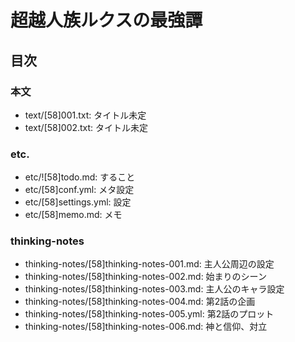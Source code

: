 # 超越人族ルクスの最強譚
## 目次
### 本文
- text/[58]001.txt:     タイトル未定
- text/[58]002.txt:     タイトル未定

### etc.
- etc/![58]todo.md:     すること
- etc/[58]conf.yml:     メタ設定
- etc/[58]settings.yml: 設定
- etc/[58]memo.md:      メモ

### thinking-notes
- thinking-notes/[58]thinking-notes-001.md:  主人公周辺の設定
- thinking-notes/[58]thinking-notes-002.md:  始まりのシーン
- thinking-notes/[58]thinking-notes-003.md:  主人公のキャラ設定
- thinking-notes/[58]thinking-notes-004.md:  第2話の企画
- thinking-notes/[58]thinking-notes-005.yml: 第2話のプロット
- thinking-notes/[58]thinking-notes-006.md:  神と信仰、対立
